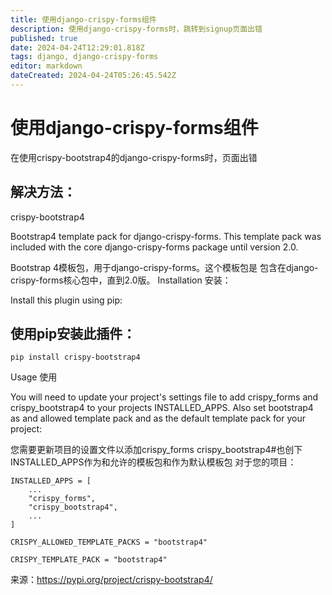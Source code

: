 ```yaml
---
title: 使用django-crispy-forms组件
description: 使用django-crispy-forms时，跳转到signup页面出错
published: true
date: 2024-04-24T12:29:01.818Z
tags: django, django-crispy-forms
editor: markdown
dateCreated: 2024-04-24T05:26:45.542Z
---
```


# 使用django-crispy-forms组件
在使用crispy-bootstrap4的django-crispy-forms时，页面出错

## 解决方法：

crispy-bootstrap4

Bootstrap4 template pack for django-crispy-forms. This template pack was included with the core django-crispy-forms package until version 2.0.

Bootstrap 4模板包，用于django-crispy-forms。这个模板包是 包含在django-crispy-forms核心包中，直到2.0版。
Installation
安装：

Install this plugin using pip:
## 使用pip安装此插件：
```
pip install crispy-bootstrap4
```

Usage
使用

You will need to update your project's settings file to add crispy_forms and crispy_bootstrap4 to your projects INSTALLED_APPS. Also set bootstrap4 as and allowed template pack and as the default template pack for your project:

您需要更新项目的设置文件以添加crispy_forms crispy_bootstrap4#也创下 INSTALLED_APPS作为和允许的模板包和作为默认模板包 对于您的项目：
```
INSTALLED_APPS = [
    ...
    "crispy_forms",
    "crispy_bootstrap4",
    ...
]

CRISPY_ALLOWED_TEMPLATE_PACKS = "bootstrap4"

CRISPY_TEMPLATE_PACK = "bootstrap4"
```

来源：https://pypi.org/project/crispy-bootstrap4/
